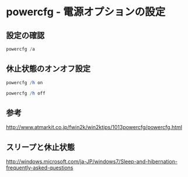 ﻿# powercfg - 電源オプションの設定

## 設定の確認

```powershell
powercfg /a
```

## 休止状態のオンオフ設定

```powershell
powercfg /h on
```

```powershell
powercfg /h off
```

## 参考
http://www.atmarkit.co.jp/fwin2k/win2ktips/1013powercfg/powercfg.html

## スリープと休止状態
http://windows.microsoft.com/ja-JP/windows7/Sleep-and-hibernation-frequently-asked-questions
